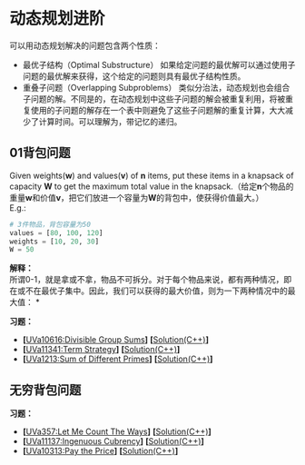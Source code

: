 # 动态规划进阶
可以用动态规划解决的问题包含两个性质：  
* 最优子结构（Optimal Substructure）
如果给定问题的最优解可以通过使用子问题的最优解来获得，这个给定的问题则具有最优子结构性质。
* 重叠子问题（Overlapping Subproblems）
类似分治法，动态规划也会组合子问题的解。不同是的，在动态规划中这些子问题的解会被重复利用，将被重复使用的子问题的解存在一个表中则避免了这些子问题解的重复计算，大大减少了计算时间。可以理解为，带记忆的递归。

## 01背包问题
Given weights(**w**) and values(**v**) of **n** items, put these items in a knapsack of capacity **W** to get the maximum total value in the knapsack.（给定**n**个物品的重量**w**和价值**v**，把它们放进一个容量为**W**的背包中，使获得价值最大。）  
E.g.:  
```python
# 3件物品，背包容量为50
values = [80, 100, 120]
weights = [10, 20, 30]
W = 50
```
**解释：**  
所谓0-1，就是拿或不拿，物品不可拆分。对于每个物品来说，都有两种情况，即在或不在最优子集中。因此，我们可以获得的最大价值，则为一下两种情况中的最大值：
* 


**习题：**  
* **[**[UVa10616:Divisible Group Sums](https://vjudge.net/problem/UVA-10616)**]** **[**[Solution(C++)]()**]**
* **[**[UVa11341:Term Strategy](https://vjudge.net/problem/UVA-11341)**]** **[**[Solution(C++)]()**]**
* **[**[UVa1213:Sum of Different Primes](https://vjudge.net/problem/UVA-1213)**]** **[**[Solution(C++)]()**]**


## 无穷背包问题

**习题：**  
* **[**[UVa357:Let Me Count The Ways](https://vjudge.net/problem/UVA-357)**]** **[**[Solution(C++)]()**]**
* **[**[UVa11137:Ingenuous Cubrency](https://vjudge.net/problem/UVA-11137)**]** **[**[Solution(C++)]()**]**
* **[**[UVa10313:Pay the Price](https://vjudge.net/problem/UVA-10313)**]** **[**[Solution(C++)]()**]**
